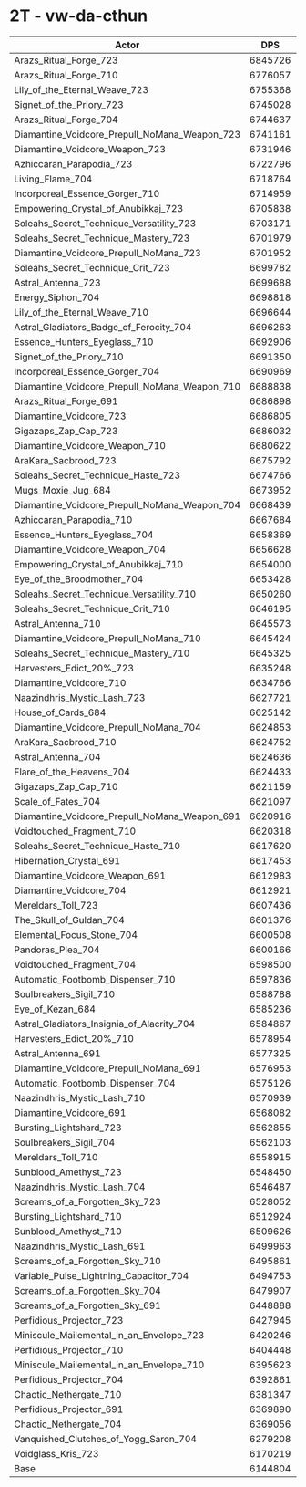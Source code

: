 # 2T - vw-da-cthun
| Actor | DPS | Increase |
|---|:---:|:---:|
|Arazs_Ritual_Forge_723|6845726|11.41%|
|Arazs_Ritual_Forge_710|6776057|10.27%|
|Lily_of_the_Eternal_Weave_723|6755368|9.94%|
|Signet_of_the_Priory_723|6745028|9.77%|
|Arazs_Ritual_Forge_704|6744637|9.76%|
|Diamantine_Voidcore_Prepull_NoMana_Weapon_723|6741161|9.71%|
|Diamantine_Voidcore_Weapon_723|6731946|9.56%|
|Azhiccaran_Parapodia_723|6722796|9.41%|
|Living_Flame_704|6718764|9.34%|
|Incorporeal_Essence_Gorger_710|6714959|9.28%|
|Empowering_Crystal_of_Anubikkaj_723|6705838|9.13%|
|Soleahs_Secret_Technique_Versatility_723|6703171|9.09%|
|Soleahs_Secret_Technique_Mastery_723|6701979|9.07%|
|Diamantine_Voidcore_Prepull_NoMana_723|6701952|9.07%|
|Soleahs_Secret_Technique_Crit_723|6699782|9.03%|
|Astral_Antenna_723|6699688|9.03%|
|Energy_Siphon_704|6698818|9.02%|
|Lily_of_the_Eternal_Weave_710|6696644|8.98%|
|Astral_Gladiators_Badge_of_Ferocity_704|6696263|8.97%|
|Essence_Hunters_Eyeglass_710|6692906|8.92%|
|Signet_of_the_Priory_710|6691350|8.89%|
|Incorporeal_Essence_Gorger_704|6690969|8.89%|
|Diamantine_Voidcore_Prepull_NoMana_Weapon_710|6688838|8.85%|
|Arazs_Ritual_Forge_691|6686898|8.82%|
|Diamantine_Voidcore_723|6686805|8.82%|
|Gigazaps_Zap_Cap_723|6686032|8.81%|
|Diamantine_Voidcore_Weapon_710|6680622|8.72%|
|AraKara_Sacbrood_723|6675792|8.64%|
|Soleahs_Secret_Technique_Haste_723|6674766|8.62%|
|Mugs_Moxie_Jug_684|6673952|8.61%|
|Diamantine_Voidcore_Prepull_NoMana_Weapon_704|6668439|8.52%|
|Azhiccaran_Parapodia_710|6667684|8.51%|
|Essence_Hunters_Eyeglass_704|6658369|8.36%|
|Diamantine_Voidcore_Weapon_704|6656628|8.33%|
|Empowering_Crystal_of_Anubikkaj_710|6654000|8.29%|
|Eye_of_the_Broodmother_704|6653428|8.28%|
|Soleahs_Secret_Technique_Versatility_710|6650260|8.23%|
|Soleahs_Secret_Technique_Crit_710|6646195|8.16%|
|Astral_Antenna_710|6645573|8.15%|
|Diamantine_Voidcore_Prepull_NoMana_710|6645424|8.15%|
|Soleahs_Secret_Technique_Mastery_710|6645325|8.15%|
|Harvesters_Edict_20%_723|6635248|7.98%|
|Diamantine_Voidcore_710|6634766|7.97%|
|Naazindhris_Mystic_Lash_723|6627721|7.86%|
|House_of_Cards_684|6625142|7.82%|
|Diamantine_Voidcore_Prepull_NoMana_704|6624853|7.81%|
|AraKara_Sacbrood_710|6624752|7.81%|
|Astral_Antenna_704|6624636|7.81%|
|Flare_of_the_Heavens_704|6624433|7.81%|
|Gigazaps_Zap_Cap_710|6621159|7.75%|
|Scale_of_Fates_704|6621097|7.75%|
|Diamantine_Voidcore_Prepull_NoMana_Weapon_691|6620916|7.75%|
|Voidtouched_Fragment_710|6620318|7.74%|
|Soleahs_Secret_Technique_Haste_710|6617620|7.69%|
|Hibernation_Crystal_691|6617453|7.69%|
|Diamantine_Voidcore_Weapon_691|6612983|7.62%|
|Diamantine_Voidcore_704|6612921|7.62%|
|Mereldars_Toll_723|6607436|7.53%|
|The_Skull_of_Guldan_704|6601376|7.43%|
|Elemental_Focus_Stone_704|6600508|7.42%|
|Pandoras_Plea_704|6600166|7.41%|
|Voidtouched_Fragment_704|6598500|7.38%|
|Automatic_Footbomb_Dispenser_710|6597836|7.37%|
|Soulbreakers_Sigil_710|6588788|7.23%|
|Eye_of_Kezan_684|6585236|7.17%|
|Astral_Gladiators_Insignia_of_Alacrity_704|6584867|7.16%|
|Harvesters_Edict_20%_710|6578954|7.07%|
|Astral_Antenna_691|6577325|7.04%|
|Diamantine_Voidcore_Prepull_NoMana_691|6576953|7.03%|
|Automatic_Footbomb_Dispenser_704|6575126|7.00%|
|Naazindhris_Mystic_Lash_710|6570939|6.93%|
|Diamantine_Voidcore_691|6568082|6.89%|
|Bursting_Lightshard_723|6562855|6.80%|
|Soulbreakers_Sigil_704|6562103|6.79%|
|Mereldars_Toll_710|6558915|6.74%|
|Sunblood_Amethyst_723|6548450|6.57%|
|Naazindhris_Mystic_Lash_704|6546487|6.54%|
|Screams_of_a_Forgotten_Sky_723|6528052|6.24%|
|Bursting_Lightshard_710|6512924|5.99%|
|Sunblood_Amethyst_710|6509626|5.94%|
|Naazindhris_Mystic_Lash_691|6499963|5.78%|
|Screams_of_a_Forgotten_Sky_710|6495861|5.71%|
|Variable_Pulse_Lightning_Capacitor_704|6494753|5.70%|
|Screams_of_a_Forgotten_Sky_704|6479907|5.45%|
|Screams_of_a_Forgotten_Sky_691|6448888|4.95%|
|Perfidious_Projector_723|6427945|4.61%|
|Miniscule_Mailemental_in_an_Envelope_723|6420246|4.48%|
|Perfidious_Projector_710|6404448|4.23%|
|Miniscule_Mailemental_in_an_Envelope_710|6395623|4.08%|
|Perfidious_Projector_704|6392861|4.04%|
|Chaotic_Nethergate_710|6381347|3.85%|
|Perfidious_Projector_691|6369890|3.66%|
|Chaotic_Nethergate_704|6369056|3.65%|
|Vanquished_Clutches_of_Yogg_Saron_704|6279208|2.19%|
|Voidglass_Kris_723|6170219|0.41%|
|Base|6144804|0.00%|
